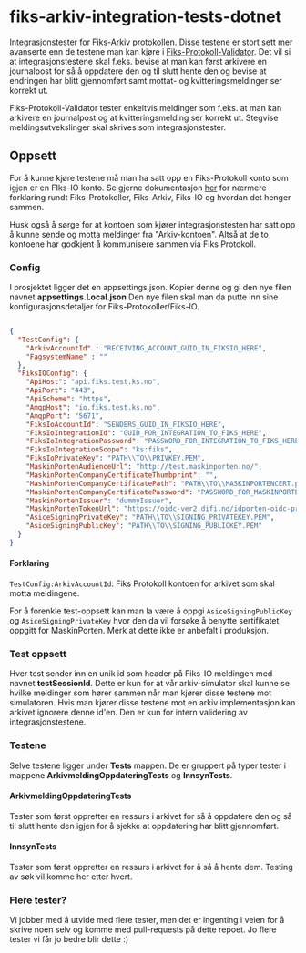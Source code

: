 # fiks-arkiv-integration-tests-dotnet
Integrasjonstester for Fiks-Arkiv protokollen. 
Disse testene er stort sett mer avanserte enn de testene man kan kjøre i [Fiks-Protokoll-Validator](https://forvaltning.fiks.test.ks.no/fiks-validator/#/).
Det vil si at integrasjonstestene skal f.eks. bevise at man kan først arkivere en journalpost for så å oppdatere den og til slutt hente den og bevise at endringen har blitt gjennomført samt mottat- og kvitteringsmeldinger ser korrekt ut. 

Fiks-Protokoll-Validator tester enkeltvis meldinger som f.eks. at man kan arkivere en journalpost og at kvitteringsmelding ser korrekt ut. Stegvise meldingsutvekslinger skal skrives som integrasjonstester.  

## Oppsett
For å kunne kjøre testene må man ha satt opp en Fiks-Protokoll konto som igjen er en FIks-IO konto. Se gjerne dokumentasjon [her](https://ks-no.github.io/fiks-plattform/tjenester/fiksio/) for nærmere forklaring rundt Fiks-Protokoller, Fiks-Arkiv, Fiks-IO og hvordan det henger sammen.

Husk også å sørge for at kontoen som kjører integrasjonstesten har satt opp å kunne sende og motta meldinger fra "Arkiv-kontoen".
Altså at de to kontoene har godkjent å kommunisere sammen via Fiks Protokoll. 

### Config

I prosjektet ligger det en appsettings.json. Kopier denne og gi den nye filen navnet **appsettings.Local.json**
Den nye filen skal man da putte inn sine konfigurasjonsdetaljer for Fiks-Protokoller/Fiks-IO.  

```json

{
  "TestConfig": {
    "ArkivAccountId" : "RECEIVING_ACCOUNT_GUID_IN_FIKSIO_HERE",
    "FagsystemName" : ""
  },
  "FiksIOConfig": {
    "ApiHost": "api.fiks.test.ks.no",
    "ApiPort": "443",
    "ApiScheme": "https",
    "AmqpHost": "io.fiks.test.ks.no",
    "AmqpPort": "5671",
    "FiksIoAccountId": "SENDERS_GUID_IN_FIKSIO_HERE",
    "FiksIoIntegrationId": "GUID_FOR_INTEGRATION_TO_FIKS_HERE",
    "FiksIoIntegrationPassword": "PASSWORD_FOR_INTEGRATION_TO_FIKS_HERE",
    "FiksIoIntegrationScope": "ks:fiks",
    "FiksIoPrivateKey": "PATH\\TO\\PRIVKEY.PEM",
    "MaskinPortenAudienceUrl": "http://test.maskinporten.no/",
    "MaskinPortenCompanyCertificateThumbprint": "",
    "MaskinPortenCompanyCertificatePath": "PATH\\TO\\MASKINPORTENCERT.p12",
    "MaskinPortenCompanyCertificatePassword": "PASSWORD_FOR_MASKINPORTENCERT",
    "MaskinPortenIssuer": "dummyIssuer",
    "MaskinPortenTokenUrl": "https://oidc-ver2.difi.no/idporten-oidc-provider/token",
    "AsiceSigningPrivateKey": "PATH\\TO\\SIGNING_PRIVATEKEY.PEM",
    "AsiceSigningPublicKey": "PATH\\TO\\SIGNING_PUBLICKEY.PEM"
  }
}
```

#### Forklaring
`TestConfig:ArkivAccountId`: Fiks Protokoll kontoen for arkivet som skal motta meldingene.

For å forenkle test-oppsett kan man la være å oppgi `AsiceSigningPublicKey` og
`AsiceSigningPrivateKey` hvor den da vil forsøke å benytte sertifikatet oppgitt
for MaskinPorten. Merk at dette ikke er anbefalt i produksjon.


### Test oppsett
Hver test sender inn en unik id som header på Fiks-IO meldingen med navnet **testSessionId**. Dette er kun for at vår arkiv-simulator skal kunne se hvilke meldinger som hører sammen når man kjører disse testene mot simulatoren. Hvis man kjører disse testene mot en arkiv implementasjon kan arkivet ignorere denne id'en. Den er kun for intern validering av integrasjonstestene.

### Testene

Selve testene ligger under **Tests** mappen. De er gruppert på typer tester i mappene **ArkivmeldingOppdateringTests** og **InnsynTests**.

#### ArkivmeldingOppdateringTests
Tester som først oppretter en ressurs i arkivet for så å oppdatere den og så til slutt hente den igjen for å sjekke at oppdatering har blitt gjennomført. 

#### InnsynTests
Tester som først oppretter en ressurs i arkivet for å så å hente dem. 
Testing av søk vil komme her etter hvert. 

### Flere tester?
Vi jobber med å utvide med flere tester, men det er ingenting i veien for å skrive noen selv og komme med pull-requests på dette repoet. Jo flere tester vi får jo bedre blir dette :)


